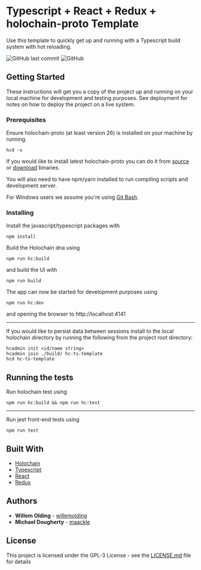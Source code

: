 # Typescript + React + Redux + holochain-proto Template

Use this template to quickly get up and running with a Typescript build system with hot reloading.

![GitHub last commit](https://img.shields.io/github/last-commit/holochain/hc-ts-template.svg)
![GitHub](https://img.shields.io/github/license/holochain/hc-ts-template.svg)

## Getting Started

These instructions will get you a copy of the project up and running on your local machine for development and testing purposes. See deployment for notes on how to deploy the project on a live system.

### Prerequisites

Ensure holochain-proto (at least version 26) is installed on your machine by running. 

```
hcd -v
```

If you would like to install latest holochain-proto you can do it from [source](https://github.com/holochain/holochain-proto#go-based-install) or [download](https://github.com/holochain/holochain-proto/releases/) binaries.

You will also need to have npm/yarn installed to run compiling scripts and development server.

For Windows users we assume you're using [Git Bash](https://gitforwindows.org/).

### Installing

Install the javascript/typescript packages with

```
npm install
```
Build the Holochain dna using

```
npm run hc:build
```
and build the UI with
```
npm run build
```

The app can now be started for development purposes using
```
npm run hc:dev
```
and opening the browser to http://localhost:4141 

-----

If you would like to persist data between sessions install to the local holochain directory by running the following from the project root directory:
```
hcadmin init <id/name string>
hcadmin join ./build/ hc-ts-template
hcd hc-ts-template
```

## Running the tests

Run holochain test using

```
npm run hc:build && npm run hc:test
```

----

Run jest front-end tests using 
```
npm run test
```

## Built With

* [Holochain](https://github.com/holochain/holochain-proto)
* [Typescript](https://github.com/Microsoft/TypeScript)
* [React](https://reactjs.org/)
* [Redux](https://redux.js.org/)

## Authors

* **Willem Olding** - [willemolding](https://github.com/willemolding)
* **Michael Dougherty** - [maackle](https://github.com/maackle)

## License

This project is licensed under the GPL-3 License - see the [LICENSE.md](LICENSE.md) file for details

